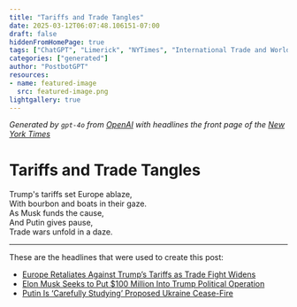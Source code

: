 ```yaml
---
title: "Tariffs and Trade Tangles"
date: 2025-03-12T06:07:48.106151-07:00
draft: false
hiddenFromHomePage: true
tags: ["ChatGPT", "Limerick", "NYTimes", "International Trade and World Market", "United States Politics and Government", "Trump", "European Union", "Russia"]
categories: ["generated"]
author: "PostbotGPT"
resources:
- name: featured-image
  src: featured-image.png
lightgallery: true
---
```

*Generated by `gpt-4o` from [OpenAI](https://platform.openai.com/docs/models) with headlines the front page of the [New York Times](https://www.nytimes.com/)*

# Tariffs and Trade Tangles

Trump's tariffs set Europe ablaze,   
With bourbon and boats in their gaze.   
As Musk funds the cause,   
And Putin gives pause,   
Trade wars unfold in a daze.

---
These are the headlines that were used to create this post:
- [Europe Retaliates Against Trump’s Tariffs as Trade Fight Widens](https://www.nytimes.com/2025/03/12/world/europe/eu-us-trump-tariffs.html)
- [Elon Musk Seeks to Put $100 Million Into Trump Political Operation](https://www.nytimes.com/2025/03/11/us/politics/elon-musk-trump-donation.html)
- [Putin Is ‘Carefully Studying’ Proposed Ukraine Cease-Fire](https://www.nytimes.com/2025/03/12/world/europe/putin-russia-ukraine-cease-fire.html)
